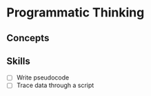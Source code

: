 # Programmatic Thinking

## Concepts

## Skills

-[ ] Write pseudocode
-[ ] Trace data through a script

